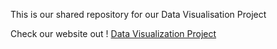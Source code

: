 This is our shared repository for our Data Visualisation Project

Check our website out ! [Data Visualization Project](https://marcogiacoppo.github.io/Datavis.github.io/)
